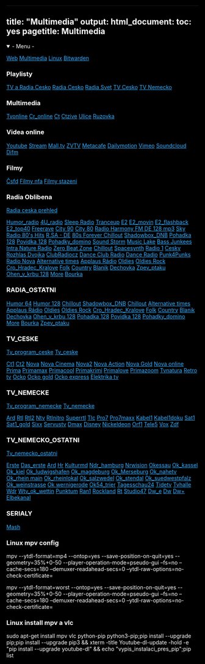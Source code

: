 <html>
<head>
<base target="_blank">
<title>Multimedia</title>
</head>
<body>
<meta charset=(UTF-8(>
<meta name=(viewport( content=(width=device-width, initial-scale=1">
<style>
html {color: white;background-color:black;text-align: left;} 
a:link { color: #33adff;}
a:visited {color: #ff9933;}
a:hover {  color: #ffff1a;}
a:active {  color: #33ff33;}
</style>


---
title: "Multimedia"
output:
  html_document:
    toc: yes
pagetitle: Multimedia
---

<details open>
<summary>- Menu -</summary>

[Web](index.php)
[Multimedia](mm.php)
[Linux](linux.php)
[Bitwarden](https://vault.bitwarden.com/#/vault)

</details>

### Playlisty


[TV a Radia Cesko](https://raw.githubusercontent.com/bedjan/openbox/main/multimedia.m3u)
[Radia Cesko](https://raw.githubusercontent.com/bedjan/openbox/main/radio.m3u)
[Radia Svet](https://raw.githubusercontent.com/bedjan/openbox/main/radia_all.m3u)
[TV Cesko](https://raw.githubusercontent.com/bedjan/openbox/main/tv.m3u)
[TV Nemecko](https://raw.githubusercontent.com/bedjan/openbox/main/tv_nemecko.m3u)


### Multimedia


[Tvonline](https://www.spustit.cz/tv-ct1-online-zdarma/)
[Cr_online](https://www.mujrozhlas.cz/zive)
[Ct](https://www.ceskatelevize.cz/porady/a-z/)
[Ctzive](https://www.ceskatelevize.cz/ivysilani/serialy)
[Ulice](https://novaplus.nova.cz/porad/ulice/cele-dily)
[Ruzovka](https://novaplus.nova.cz/porad/ordinace-v-ruzove-zahrade-2/reprizy)

### Videa online

[Youtube](https://www.youtube.com/)
[Stream](https://www.stream.cz/)
[Mall.tv](https://www.mall.tv/zive)
[ZVTV](https://zvtv.sk/)
[Metacafe](https://www.metacafe.com/)
[Dailymotion](https://www.dailymotion.com/)
[Vimeo](https://vimeo.com/watch)
[Soundcloud](https://soundcloud.com/signin)
[Difm](https://www.di.fm/)

### Filmy

[Čsfd](https://www.csfd.cz/)
[Filmy nfa](https://nfa.cz/cz/obchod-a-distribuce/distribuce-v-cr/filmy-do-1964/)
[Filmy stazeni](https://uloz.to/folder/dFY1yYQFavz0/name/Yperit-Paradise#!ZGAvMQR2ZGR0ZwIxZwV3LmL4Mwp5AGO6qzSIJTMUGJczDGVmZj==)

### Radia Oblibena

[Radia ceska prehled](https://online-radio.eu/country/Czech%20Republic)

[Humor_radio](http://mp3stream4.abradio.cz:8000/humor.mp3)
[4U_radio](http://mpc.mediacp.eu:8302/stream)
[Sleep Radio](http://149.56.234.138:8169/stream)
[Tranceup](http://5.39.71.159:8223/stream)
[E2](https://playerservices.streamtheworld.com/api/livestream-redirect/EVROPA2AAC.aac?dist=onlineradioeu)
[E2_movin](https://ice.actve.net/web-e2-movin)
[E2_flashback](https://ice.actve.net/web-e2-flashback)
[E2_top40](https://ice.actve.net/web-e2-top40)
[Freerave](http://164.68.122.137:8061/)
[City 90](http://ice.abradio.cz/city90128.mp3)
[City 80](http://ice.abradio.cz/city80128.mp3)
[Radio Harmony FM DE 128 mp3](http://mp3.harmonyfm.de/harmonyfm/hqlivestream.mp3)
[Sky Radio 80's Hits](http://playerservices.streamtheworld.com/api/livestream-redirect/SRGSTR04.mp3)
[R.SA - DE](https://streams.rsa-sachsen.de/rsa-live/mp3-128/onlineradioeu/)
[80s Forever ](http://51.75.147.168:8050/256.mp3)
[Chillout](http://mp3stream4.abradio.cz/chillout128.mp3)
[Shadowbox_DNB](http://ice3.abradio.cz/shadowbox128.mp3)
[Pohadka 128](http://ice3.abradio.cz/pohadka128.mp3)
[Povidka 128](http://ice3.abradio.cz/povidka128.mp3)
[Pohadky_domino](http://mp3stream4.abradio.cz/domino128.mp3)
[Sound Storm](http://stream.soundstorm-radio.com:8000/radio.mp3)
[Music Lake](http://104.251.118.50:8626/stream)
[Bass Junkees](http://213.186.56.95:8128/)
[Intra Nature Radio](http://104.251.118.50:8793/stream)
[Zero Beat Zone](http://62.149.196.16:8800/stream)
[Chillout](http://mp3stream4.abradio.cz/chillout128.mp3)
[Spacesynth](http://212.96.160.160:8074/)
[Radio 1](https://icecast2.play.cz/radio1.mp3?type=.mp3/;stream.mp3)
[Cesky Rozhlas Dvojka](https://icecast5.play.cz/cro2-32.mp3?type=.mp3/;stream.mp3)
[ClubRadiocz](http://icecast2.play.cz:8000/Clubradio.mp3)
[Dance Club Radio](https://ice4.abradio.cz/dance128.mp3)
[Dance Radio](https://playerservices.streamtheworld.com/api/livestream-redirect/DANCEAAC.aac?dist=onlineradioeu)
[Punk4Punks](http://184.154.43.106:8072/stream)
[Radio Nova](https://stream.bauermedia.fi/radionova/radionova_64.aac)
[Alternative times](http://ice3.abradio.cz/alternative128.mp3)
[Applaus Rádio](http://mp3stream3.abradio.cz:8000/applaus128.mp3)
[Oldies](http://ice.abradio.cz/oldiesradio128.mp3)
[Oldies Rock](http://mp3stream4.abradio.cz/oldiesrock128.mp3)
[Cro_Hradec_Kralove](http://icecast2.play.cz/crohk128.mp3)
[Folk](http://mp3stream2.abradio.cz:8000/folk.mp3)
[Country](http://mp3stream4.abradio.cz/country128.mp3)
[Blanik](http://ice.abradio.cz/blanikcz128.mp3)
[Dechovka](http://icecast5.play.cz:8000/dechovka128.mp3)
[Zpev_ptaku](http://ice6.abradio.cz/relax-morning-birds128.mp3)
[Ohen_v_krbu 128](http://ice6.abradio.cz/relax-fire128.mp3)
[More](http://ice6.abradio.cz/relax-sea128.mp3)
[Bourka](http://ice6.abradio.cz/relax-thunder-rain128.mp3)



### RADIA_OSTATNI

[Humor 64](http://mp3stream4.abradio.cz:8000/humor.mp3)
[Humor 128](http://mp3stream4.abradio.cz:8000/humor128.mp3)
[Chillout](http://mp3stream4.abradio.cz/chillout128.mp3) 
[Shadowbox_DNB](http://ice3.abradio.cz/shadowbox128.mp3)
[Chillout](http://mp3stream4.abradio.cz/chillout128.mp3)
[Alternative times](http://ice3.abradio.cz/alternative128.mp3)
[Applaus Rádio](http://mp3stream3.abradio.cz:8000/applaus128.mp3) 
[Oldies](http://ice.abradio.cz/oldiesradio128.mp3)
[Oldies Rock](http://mp3stream4.abradio.cz/oldiesrock128.mp3)
[Cro_Hradec_Kralove](http://icecast2.play.cz/crohk128.mp3)
[Folk](http://mp3stream2.abradio.cz:8000/folk.mp3)
[Country](http://mp3stream4.abradio.cz/country128.mp3)
[Blanik](http://ice.abradio.cz/blanikcz128.mp3)
[Dechovka](http://icecast5.play.cz:8000/dechovka128.mp3) 
[Ohen_v_krbu 128](http://ice6.abradio.cz/relax-fire128.mp3)
[Pohadka 128](http://ice3.abradio.cz/pohadka128.mp3)
[Povidka 128](http://ice3.abradio.cz/povidka128.mp3)
[Pohadky_domino](http://mp3stream4.abradio.cz/domino128.mp3)
[More](http://ice6.abradio.cz/relax-sea128.mp3)
[Bourka](http://ice6.abradio.cz/relax-thunder-rain128.mp3)
[Zpev_ptaku](http://ice6.abradio.cz/relax-morning-birds128.mp3)



### TV_CESKE

[Tv_program_ceske](https://www.tvprogram.cz/)
[Tv_ceske](https://www.tvonline.cz/)

[Ct1](https://www.ceskatelevize.cz/ivysilani/zive/ct1)
[Ct2](https://www.ceskatelevize.cz/ivysilani/zive/ct2)
[Nova](https://nova-live.ssl.cdn.cra.cz/channels/nova_avod/playlist/cze/live_hq.m3u8)
[Nova Cinema](https://nova-live.ssl.cdn.cra.cz/channels/nova_cinema_avod/playlist/cze/live_hq.m3u8)
[Nova2](https://nova-live.ssl.cdn.cra.cz/channels/nova_2_avod/playlist.m3u8)
[Nova Action](https://nova-live.ssl.cdn.cra.cz/channels/nova_action_avod/playlist.m3u8)
[Nova Gold](https://nova-live.ssl.cdn.cra.cz/channels/nova_gold_avod/playlist.m3u8)
[Nova online](https://novaplus.nova.cz/)
[Prima](https://prima.iprima.cz/#main-wrapper)
[Primamax](https://max.iprima.cz/#main-wrapper)
[Primacool](https://cool.iprima.cz/#main-wrapper)
[Primakrimi](https://krimi.iprima.cz/#main-wrapper)
[Primalove](https://love.iprima.cz/#main-wrapper)
[Primazoom](https://zoom.iprima.cz/#main-wrapper)
[Tvnatura](https://www.tvnatura.cz)
[Retro tv](http://stream.mediawork.cz/retrotv//retrotvHQ1/playlist.m3u8)
[Ocko](https://ocko-live-dash.ssl.cdn.cra.cz/cra_live2/ocko.stream.1.smil/manifest.mpd)
[Ocko gold](https://ocko-live-dash.ssl.cdn.cra.cz/cra_live2/ocko_gold.stream.1.smil/manifest.mpd)
[Ocko express](https://ocko-live-dash.ssl.cdn.cra.cz/cra_live2/ocko_expres.stream.1.smil/manifest.mpd)
[Elektrika tv](rtmp://rtmp.elektrika.cz/live/myStream.sdp)


### TV_NEMECKE

[Tv_program_nemecke](https://www.tvspielfilm.de/tv-programm/tv-sender/)
[Tv_nemecke](https://www.2ix2.com/)

[Ard](https://www.2ix2.com/ard/)
[Rtl](https://www.2ix2.com/rtl)
[Rtl2](https://www.2ix2.com/rtl2-live/)
[Ntv](https://www.2ix2.com/n-tv-live/)
[Rtlnitro](https://www.2ix2.com/rtl-nitro-live/)
[Superrtl](https://www.2ix2.com/super-rtl-live/)
[Tlc](https://www.2ix2.com/tlc/)
[Pro7](https://www.2ix2.com/pro7/)
[Pro7maxx](https://www.2ix2.com/prosieben-maxx/)
[Kabel1](https://www.2ix2.com/kabel-1/)
[Kabel1doku](https://www.2ix2.com/kabel-1-doku/)
[Sat1](https://www.2ix2.com/sat1/)
[Sat1_gold](https://www.2ix2.com/sat1-gold/)
[Sixx](https://www.2ix2.com/sixx/)
[Servustv](https://www.2ix2.com/servus-tv/)
[Dmax](https://www.2ix2.com/dmax/)
[Disney](https://www.2ix2.com/disney-channel/)
[Nickeldeon](https://www.2ix2.com/nickelodeon/)
[Orf1](https://www.2ix2.com/orf1/)
[Tele5](https://www.2ix2.com/tele-5/)
[Vox](https://www.2ix2.com/vox)
[Zdf](https://www.2ix2.com/zdf/)

### TV_NEMECKO_OSTATNI

[Tv_nemecko_ostatni](https://nydus.org/stream/)

[Erste](https://live.daserste.de/)
[Das_erste](https://mcdn.daserste.de/daserste/de/master.m3u8)
[Ard](https://fernsehzone.online/ard-live/)	
[Hr](https://hrhls.akamaized.net/hls/live/2024525/hrhls/index.m3u8)
[Kulturmd](https://58bd5b7a98e04.streamlock.net/medienasa-live/_definst_/mp4:kulturmd_high/playlist.m3u8)
[Ndr_hamburg](https://ndrfs-lh.akamaihd.net/i/ndrfs_hh@430231/index_3776_av-p.m3u8)
[Nrwision](https://fms.nrwision.de/live/livestreamHD.stream_source/chunklist.m3u8)
[Okessau](rtmp://62.113.210.250/medienasa-live/ok-dessau_high)
[Ok_kassel](https://s.ok54.de/mok-ks/kassel/playlist.m3u8)
[Ok_kiel](https://d1lv1lpzlrjn3y.cloudfront.net/play/hls/kieltv/index.m3u8)
[Ok_ludwigshafen](https://s.ok54.de/oklu/livestream/playlist.m3u8)
[Ok_magdeburg](rtmp://62.113.210.250/medienasa-live/ok-magdeburg_high)
[Ok_Merseburg](rtmp://62.113.210.250/medienasa-live/ok-merseburg_high)
[Ok_nahetv](https://s.ok54.de/nahetv/webstream/chunks.m3u8)
[Ok_rhein main](https://s.ok54.de/mok-rm/mok-rm/playlist.m3u8)
[Ok_rheinlokal](https://s.ok54.de/rheinlokal/rheinlOKal_stream/chunks.m3u8)
[Ok_salzwedel](rtmp://62.113.210.250/medienasa-live/ok-salzwedel_high)
[Ok_stendal](rtmp://62.113.210.250/medienasa-live/ok-stendal_high)
[Ok_suedwestpfalz](https://s.ok54.de/okswp/test/chunks.m3u8)
[Ok_weinstrasse](https://s.ok54.de/okweinstrasse/okweinstrasse/chunks.m3u8)
[Ok wernigerode](rtmp://62.113.210.250/medienasa-live/ok-wernigerode_high)
[Ok54_trier](https://s.ok54.de/ott/webstream/tv/webstream_720p/chunks.m3u8)
[Tagesschau24](https://tagesschau-lh.akamaihd.net/i/tagesschau_1@119231/index_3776_av-b.m3u8)
[Tidetv](https://5889e7d0d6e28.streamlock.net/tide-live/_definst_/smil:livestream.smil/playlist.m3u8)
[Tvhalle](https://58bd5b7a98e04.streamlock.net/medienasa-live/_definst_/mp4:tvhalle_high/playlist.m3u8)
[Wdr](https://wdrfs247.akamaized.net/hls/live/681509/wdr_msl4_fs247/master_3628.m3u8)
[Wtv_ok_wettin](rtmp://62.113.210.250/medienasa-live/ok-wettin_high)
[Punktum](https://58bd5b7a98e04.streamlock.net/medienasa-live/_definst_/mp4:punktum_high/playlist.m3u8)
[Ran1](https://58bd5b7a98e04.streamlock.net/medienasa-live/_definst_/mp4:ran1_high/playlist.m3u8)
[Rockland](http://api.new.livestream.com/accounts/22300522/events/6680139/live.m3u8)
[Rt](https://rt-news.secure.footprint.net/1103.m3u8)
[Studio47](https://5852afe96c9bb.streamlock.net/studio47-live/_definst_/mp4:livestream/playlist.m3u8)
[Dw_e](http://dwstream1-lh.akamaihd.net/i/dwstream1_live@120422/index_1_av-p.m3u8)
[Dw](https://dwstream6-lh.akamaihd.net/i/dwstream6_live@123962/index_1_av-p.m3u8)
[Dw+](http://dwstream52-lh.akamaihd.net/i/dwstream52_live@500528/index_1_av-p.m3u8)
[Elbekanal](http://62.113.210.250/medienasa-live/_definst_/mp4:elbe_high/playlist.m3u8)

### SERIALY

[Mash](http://mash.alyss.cz/index.php?stranka=serie&cislo=1)

### Linux mpv config

mpv --ytdl-format=mp4 --ontop=yes --save-position-on-quit=yes --geometry=35%+0-50 --player-operation-mode=pseudo-gui  –fs=no –cache-secs=180 –demuxer-readahead-secs=0 –ytdl-raw-options=no-check-certificate=

mpv --ytdl-format=worst --ontop=yes --save-position-on-quit=yes --geometry=35%+0-50 --player-operation-mode=pseudo-gui  –fs=no –cache-secs=180 –demuxer-readahead-secs=0 –ytdl-raw-options=no-check-certificate=

### Linux install mpv a vlc

sudo apt-get install mpv vlc python-pip python3-pip;pip install --upgrade pip;pip install --upgrade pip3 && xterm -title Youtube-dl-update -hold -e "pip install --upgrade youtube-dl" && echo "vypis_instalaci_pres_pip";pip list



